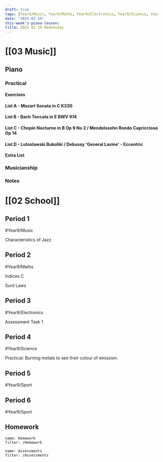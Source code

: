 ```yaml
---
draft: true
tags: [Year9/Music, Year9/Maths, Year9/Electronics, Year9/Science, Year9/Sport]
date: "2025-02-19"
this-week's-piano-lesson: 
title: 2025 02 19 Wednesday
---
```


# [[03 Music]]

## Piano

### Practical

#### Exercises

#### List A - Mozart Sonata in C K330

#### List B - Bach Toccata in E BWV 914

#### List C - Chopin Nocturne in B Op 9 No 2 / Mendelssohn Rondo Capriccioso Op 14

#### List D - Lutoslawski Bukoliki / Debussy 'General Lavine' - Eccentric

#### Extra List

### Musicianship

### Notes

# [[02 School]]

## Period 1

#Year9/Music

Characteristics of Jazz

## Period 2

#Year9/Maths

Indices C

Surd Laws

## Period 3

#Year9/Electronics

Assessment Task 1

## Period 4

#Year9/Science

Practical: Burning metals to see their colour of emission.

## Period 5

#Year9/Sport

## Period 6

#Year9/Sport

## Homework

```todoist
name: Homework
filter: /Homework
```

```todoist
name: Assessments
filter: /Assessments
```
